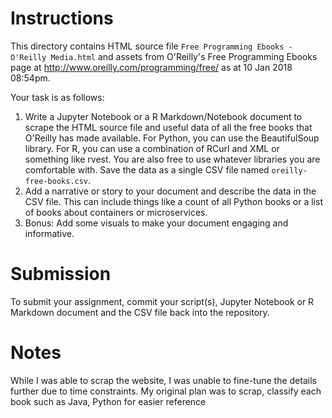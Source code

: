# Instructions

This directory contains HTML source file ```Free Programming Ebooks - O'Reilly Media.html``` and assets from O'Reilly's Free Programming Ebooks page at http://www.oreilly.com/programming/free/ as at 10 Jan 2018 08:54pm.

Your task is as follows:

1. Write a Jupyter Notebook or a R Markdown/Notebook document to scrape the HTML source file and useful data of all the free books that O'Reilly has made available. For Python, you can use the BeautifulSoup library. For R, you can use a combination of RCurl and XML or something like rvest. You are also free to use whatever libraries you are comfortable with. Save the data as a single CSV file named ```oreilly-free-books.csv```.
2. Add a narrative or story to your document and describe the data in the CSV file. This can include things like a count of all Python books or a list of books about containers or microservices.
3. Bonus: Add some visuals to make your document engaging and informative.

# Submission

To submit your assignment, commit your script(s), Jupyter Notebook or R Markdown document and the CSV file back into the repository.

# Notes
While I was able to scrap the website, I was unable to fine-tune the details further due to time constraints.
My original plan was to scrap, classify each book such as Java, Python for easier reference